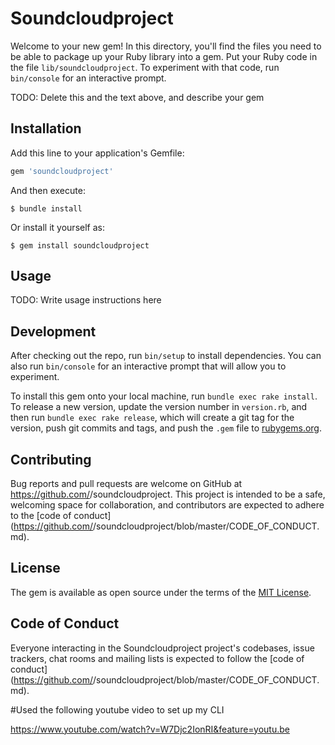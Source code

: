 # Soundcloudproject

Welcome to your new gem! In this directory, you'll find the files you need to be able to package up your Ruby library into a gem. Put your Ruby code in the file `lib/soundcloudproject`. To experiment with that code, run `bin/console` for an interactive prompt.

TODO: Delete this and the text above, and describe your gem

## Installation

Add this line to your application's Gemfile:

```ruby
gem 'soundcloudproject'
```

And then execute:

    $ bundle install

Or install it yourself as:

    $ gem install soundcloudproject

## Usage

TODO: Write usage instructions here

## Development

After checking out the repo, run `bin/setup` to install dependencies. You can also run `bin/console` for an interactive prompt that will allow you to experiment.

To install this gem onto your local machine, run `bundle exec rake install`. To release a new version, update the version number in `version.rb`, and then run `bundle exec rake release`, which will create a git tag for the version, push git commits and tags, and push the `.gem` file to [rubygems.org](https://rubygems.org).

## Contributing

Bug reports and pull requests are welcome on GitHub at https://github.com/<github username>/soundcloudproject. This project is intended to be a safe, welcoming space for collaboration, and contributors are expected to adhere to the [code of conduct](https://github.com/<github username>/soundcloudproject/blob/master/CODE_OF_CONDUCT.md).


## License

The gem is available as open source under the terms of the [MIT License](https://opensource.org/licenses/MIT).

## Code of Conduct

Everyone interacting in the Soundcloudproject project's codebases, issue trackers, chat rooms and mailing lists is expected to follow the [code of conduct](https://github.com/<github username>/soundcloudproject/blob/master/CODE_OF_CONDUCT.md).



#Used the following youtube video to set up my CLI

https://www.youtube.com/watch?v=W7Djc2IonRI&feature=youtu.be
